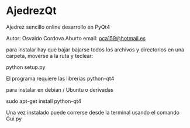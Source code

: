 AjedrezQt
=========

Ajedrez sencillo online desarrollo en PyQt4


Autor: Osvaldo Cordova Aburto
email: oca159@hotmail.es

para instalar hay que bajar bajarse todos los archivos y directorios en una carpeta, moverse a la ruta y teclear:

  python setup.py
  
El programa requiere las librerias python-qt4

para instalar en debian / Ubuntu o derivadas

sudo apt-get install python-qt4


Una vez instalado puede correrse desde la terminal usando el comando Gui.py
